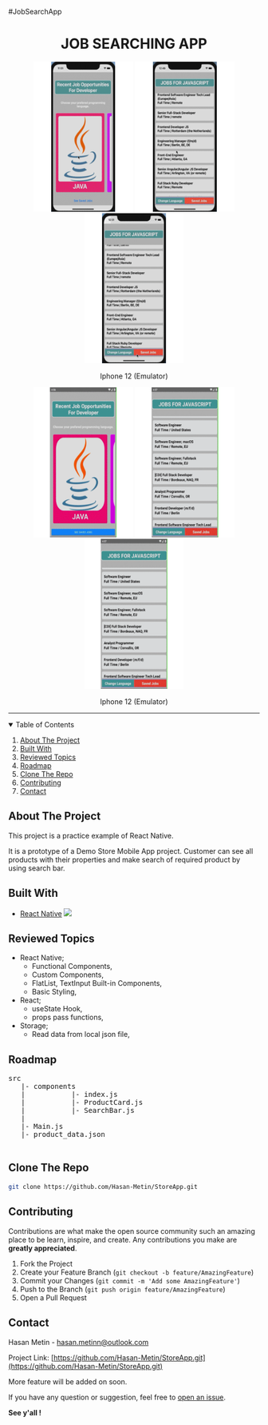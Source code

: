 #JobSearchApp

  <h1 align="center">JOB SEARCHING APP</h1>
<p align="center" >
<img src="./gifs/Iphone1.gif"  height="300" width="200"  />
<img src="./gifs/Iphone2.gif"  height="300" width="200"  />
<img src="./gifs/Iphone3.gif"  height="300" width="200"   />
</p>
<p align="center">Iphone 12 (Emulator)<p>
<p align="center" >
<img src="./gifs/Android1.gif"  height="300" width="200"  />
<img src="./gifs/Android2.gif"  height="300" width="200"   />
<img src="./gifs/Android2.gif"  height="300" width="200"   />

</p>
<p align="center">Iphone 12 (Emulator)<p>
<hr/>

<!-- TABLE OF CONTENTS -->
<details open="open">
  <summary>Table of Contents</summary>
  <ol>
    <li><a href="#about-the-project">About The Project</a></li>
    <li><a href="#built-with">Built With</a></li>
    <li><a href="#reviewed-topics">Reviewed Topics</a></li>
    <li><a href="#roadmap">Roadmap</a></li>
    <li><a href="#clone-the-repo">Clone The Repo</a></li>
    <li><a href="#contributing">Contributing</a></li>
    <li><a href="#contact">Contact</a></li>
    
  </ol>
</details>

<!-- ABOUT THE PROJECT -->

## About The Project

This project is a practice example of React Native.

It is a prototype of a Demo Store Mobile App project. Customer can see all products with their properties and make search of required product by using search bar.

## Built With

- [React Native](https://reactnative.dev/) <img height=60px src="https://img.icons8.com/color/72/react-native.png">

## Reviewed Topics

- React Native;
  - Functional Components,
  - Custom Components,
  - FlatList, TextInput Built-in Components,
  - Basic Styling,
- React;
  - useState Hook,
  - props pass functions,
- Storage;
  - Read data from local json file,

## Roadmap

<pre>
src
   |- components
   |           |- index.js
   |           |- ProductCard.js
   |           |- SearchBar.js
   |
   |- Main.js
   |- product_data.json
   
</pre>

## Clone The Repo

```sh
git clone https://github.com/Hasan-Metin/StoreApp.git
```

## Contributing

Contributions are what make the open source community such an amazing place to be learn, inspire, and create. Any contributions you make are **greatly appreciated**.

1. Fork the Project
2. Create your Feature Branch (`git checkout -b feature/AmazingFeature`)
3. Commit your Changes (`git commit -m 'Add some AmazingFeature'`)
4. Push to the Branch (`git push origin feature/AmazingFeature`)
5. Open a Pull Request

## Contact

Hasan Metin - <a href="mailto: hasan.metinn@outlook.com">hasan.metinn@outlook.com</a>

Project Link: [https://github.com/Hasan-Metin/StoreApp.git](https://github.com/Hasan-Metin/StoreApp.git)

<!-- ACKNOWLEDGEMENTS -->

More feature will be added on soon.

If you have any question or suggestion, feel free to [open an issue](https://github.com/Hasan-Metin/StoreApp/issues).

**See y'all !**
